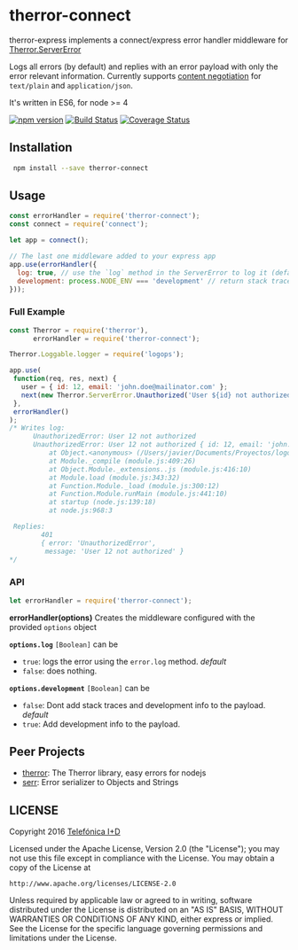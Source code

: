 # therror-connect

therror-express implements a connect/express error handler middleware for [Therror.ServerError](https://github.com/therror/therror)

Logs all errors (by default) and replies with an error payload with only the error relevant information. Currently supports [content negotiation](https://en.wikipedia.org/wiki/Content_negotiation) for `text/plain` and `application/json`.

It's written in ES6, for node >= 4 

[![npm version](https://badge.fury.io/js/therror-connect.svg)](http://badge.fury.io/js/therror-connect)
[![Build Status](https://travis-ci.org/therror/therror-connect.svg)](https://travis-ci.org/therror/therror-connect)
[![Coverage Status](https://coveralls.io/repos/github/therror/therror-connect/badge.svg?branch=master)](https://coveralls.io/github/therror/therror-connect?branch=master)

## Installation 
```bash
 npm install --save therror-connect
```

## Usage
```js
const errorHandler = require('therror-connect');
const connect = require('connect');

let app = connect();

// The last one middleware added to your express app
app.use(errorHandler({
  log: true, // use the `log` method in the ServerError to log it (default: true)
  development: process.NODE_ENV === 'development' // return stack traces and causes in the payload (default: false) 
}));
```

### Full Example
```js
const Therror = require('therror'),
      errorHandler = require('therror-connect');

Therror.Loggable.logger = require('logops');

app.use(
 function(req, res, next) {
   user = { id: 12, email: 'john.doe@mailinator.com' };
   next(new Therror.ServerError.Unauthorized('User ${id} not authorized', user));
 },
 errorHandler()
);
/* Writes log:  
      UnauthorizedError: User 12 not authorized
      UnauthorizedError: User 12 not authorized { id: 12, email: 'john.doe@mailinator.com' }
          at Object.<anonymous> (/Users/javier/Documents/Proyectos/logops/deleteme.js:17:11)
          at Module._compile (module.js:409:26)
          at Object.Module._extensions..js (module.js:416:10)
          at Module.load (module.js:343:32)
          at Function.Module._load (module.js:300:12)
          at Function.Module.runMain (module.js:441:10)
          at startup (node.js:139:18)
          at node.js:968:3

 Replies: 
        401
        { error: 'UnauthorizedError',
         message: 'User 12 not authorized' }
*/
```

### API
```js
let errorHandler = require('therror-connect');
```
**errorHandler(options)**
Creates the middleware configured with the provided `options` object

**`options.log`** `[Boolean]` can be
 * `true`: logs the error using the `error.log` method. _default_
 * `false`: does nothing. 
 
**`options.development`** `[Boolean]` can be
 * `false`: Dont add stack traces and development info to the payload. _default_
 * `true`: Add development info to the payload. 
 
## Peer Projects
* [therror](https://github.com/therror/therror): The Therror library, easy errors for nodejs
* [serr](https://github.com/therror/serr): Error serializer to Objects and Strings

## LICENSE

Copyright 2016 [Telefónica I+D](http://www.tid.es)

Licensed under the Apache License, Version 2.0 (the "License");
you may not use this file except in compliance with the License.
You may obtain a copy of the License at

    http://www.apache.org/licenses/LICENSE-2.0

Unless required by applicable law or agreed to in writing, software
distributed under the License is distributed on an "AS IS" BASIS,
WITHOUT WARRANTIES OR CONDITIONS OF ANY KIND, either express or implied.
See the License for the specific language governing permissions and
limitations under the License.
